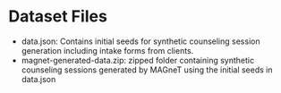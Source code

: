 # Dataset Files

- data.json: Contains initial seeds for synthetic counseling session generation including intake forms from clients.
- magnet-generated-data.zip: zipped folder containing synthetic counseling sessions generated by MAGneT using the initial seeds in data.json
